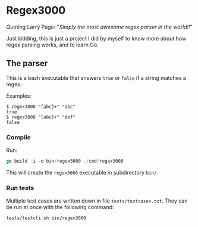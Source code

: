 # Regex3000

Quoting Larry Page: "*Simply the most awesome regex parser in
the world!!*"

Just kidding, this is just a project I did by myself to know
more about how regex parsing works, and to learn Go.

## The parser

This is a bash executable that answers `true` or `false` if a
string matches a regex.

Examples:

```
$ regex3000 "[abc]+" "abc"
true
$ regex3000 "[abc]+" "def"
false
```

### Compile

Run:

```go
go build -i -o bin/regex3000 ./cmd/regex3000
```

This will create the `regex3000` executable in subdirectory `bin/`.

### Run tests

Multiple test cases are written down in file `tests/testcases.txt`.
They can be run at once with the following command:

```bash
tests/testcli.sh bin/regex3000
```
